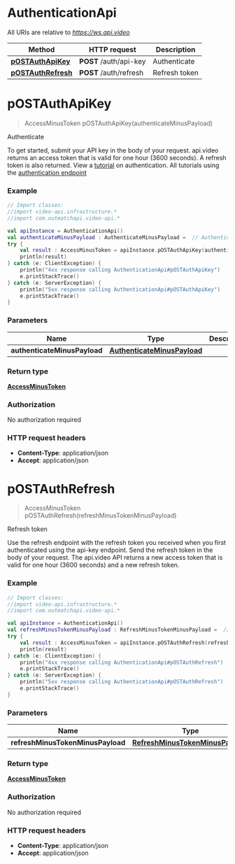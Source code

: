 # AuthenticationApi

All URIs are relative to *https://ws.api.video*

Method | HTTP request | Description
------------- | ------------- | -------------
[**pOSTAuthApiKey**](AuthenticationApi.md#pOSTAuthApiKey) | **POST** /auth/api-key | Authenticate
[**pOSTAuthRefresh**](AuthenticationApi.md#pOSTAuthRefresh) | **POST** /auth/refresh | Refresh token


<a name="pOSTAuthApiKey"></a>
# **pOSTAuthApiKey**
> AccessMinusToken pOSTAuthApiKey(authenticateMinusPayload)

Authenticate

To get started, submit your API key in the body of your request. api.video returns an access token that is valid for one hour (3600 seconds). A refresh token is also returned. View a [tutorial](https://api.video/blog/tutorials/authentication-tutorial) on authentication. All tutorials using the [authentication endpoint](https://api.video/blog/endpoints/authenticate)

### Example
```kotlin
// Import classes:
//import video-api.infrastructure.*
//import com.outmatchapi.video-api.*

val apiInstance = AuthenticationApi()
val authenticateMinusPayload : AuthenticateMinusPayload =  // AuthenticateMinusPayload | 
try {
    val result : AccessMinusToken = apiInstance.pOSTAuthApiKey(authenticateMinusPayload)
    println(result)
} catch (e: ClientException) {
    println("4xx response calling AuthenticationApi#pOSTAuthApiKey")
    e.printStackTrace()
} catch (e: ServerException) {
    println("5xx response calling AuthenticationApi#pOSTAuthApiKey")
    e.printStackTrace()
}
```

### Parameters

Name | Type | Description  | Notes
------------- | ------------- | ------------- | -------------
 **authenticateMinusPayload** | [**AuthenticateMinusPayload**](AuthenticateMinusPayload.md)|  | [optional]

### Return type

[**AccessMinusToken**](AccessMinusToken.md)

### Authorization

No authorization required

### HTTP request headers

 - **Content-Type**: application/json
 - **Accept**: application/json

<a name="pOSTAuthRefresh"></a>
# **pOSTAuthRefresh**
> AccessMinusToken pOSTAuthRefresh(refreshMinusTokenMinusPayload)

Refresh token

Use the refresh endpoint with the refresh token you received when you first authenticated using the api-key endpoint. Send the refresh token in the body of your request. The api.video API returns a new access token that is valid for one hour (3600 seconds) and a new refresh token.  

### Example
```kotlin
// Import classes:
//import video-api.infrastructure.*
//import com.outmatchapi.video-api.*

val apiInstance = AuthenticationApi()
val refreshMinusTokenMinusPayload : RefreshMinusTokenMinusPayload =  // RefreshMinusTokenMinusPayload | 
try {
    val result : AccessMinusToken = apiInstance.pOSTAuthRefresh(refreshMinusTokenMinusPayload)
    println(result)
} catch (e: ClientException) {
    println("4xx response calling AuthenticationApi#pOSTAuthRefresh")
    e.printStackTrace()
} catch (e: ServerException) {
    println("5xx response calling AuthenticationApi#pOSTAuthRefresh")
    e.printStackTrace()
}
```

### Parameters

Name | Type | Description  | Notes
------------- | ------------- | ------------- | -------------
 **refreshMinusTokenMinusPayload** | [**RefreshMinusTokenMinusPayload**](RefreshMinusTokenMinusPayload.md)|  | [optional]

### Return type

[**AccessMinusToken**](AccessMinusToken.md)

### Authorization

No authorization required

### HTTP request headers

 - **Content-Type**: application/json
 - **Accept**: application/json


